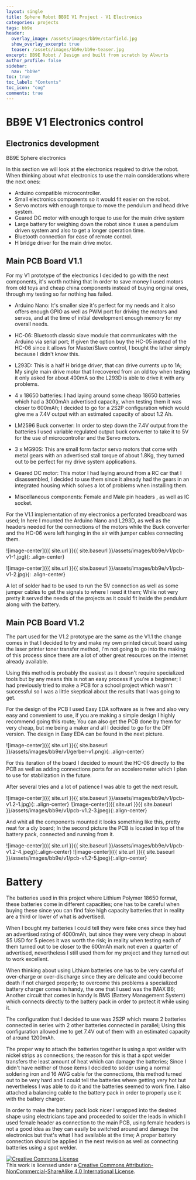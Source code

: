```yaml
---
layout: single
title: Sphere Robot BB9E V1 Project - V1 Electronics
categories: projects
tags: bb9e
header:
  overlay_image: /assets/images/bb9e/starfield.jpg
  show_overlay_excerpt: true
  teaser: /assets/images/bb9e/bb9e-teaser.jpg
excerpt: BB9E Robot / Design and built from scratch by Alwurts
author_profile: false
sidebar:
  nav: "bb9e"
toc: true
toc_label: "Contents"
toc_icon: "cog"
comments: true
---
```


BB9E V1 Electronics control
===========


Electronics development
--------

BB9E Sphere electronics

In this section we will look at the electronics required to drive the robot. When thinking about what electronics to use the main considerations where the next ones:

- Arduino compatible microcontroller.
- Small electronics components so it would fit easier on the robot.
- Servo motors with enough torque to move the pendulum and head drive system.
- Geared DC motor with enough torque to use for the main drive system
- Large battery for weighing down the robot since it uses a pendulum driven system and also to get a longer operation time.
- Bluetooth connection for ease of remote control.
- H bridge driver for the main drive motor.


Main PCB Board V1.1
-------

For my V1 prototype of the electronics I decided to go with the next components, it's worth nothing that In order to save money I used motors from old toys and  cheap china components instead of buying original ones, through my testing so far nothing has failed.

- Arduino Nano: It's smaller size it's perfect for my needs and it also offers enough GPIO as well as PWM port for driving the motors and servos, and at the time of initial development enough memory for my overall needs.

- HC-06: Bluetooth classic slave module that communicates with the Arduino via serial port; If given the option buy the HC-05 instead of the HC-06 since it allows for Master/Slave control, I bought the lather simply because I didn't know this.

- L293D: This is a half H bridge driver, that can drive currents up to 1A; My single main drive motor that I recovered from an old toy when testing it only asked for about 400mA so the L293D is able to drive it with any problems.

- 4 x 18650 batteries: I had laying around some cheap 18650 batteries which had a 3000mAh advertised capacity, when testing them it was closer to 600mAh; I decided to go for a 2S2P configuration which would give me a 7.4V output with an estimated capacity of about 1.2 Ah.

- LM2596 Buck converter: In order to step down the 7.4V output from the batteries I used variable regulated output buck converter to take it to 5V for the use of microcontroller and the Servo motors.

- 3 x MG90S: This are small form factor servo motors that come with metal gears with an advertised stall torque of about  1.8Kg, they turned out to be perfect for my drive system applications.

- Geared DC motor: This motor I had laying around from a RC car that I disassembled, I decided to use them since it already had the gears in an integrated housing which solves a lot of problems when installing them.

- Miscellaneous components: Female and Male pin headers , as well as IC socket.


For the V1.1 implementation of my electronics a perforated breadboard was used; In here I mounted the Arduino Nano and L293D, as well as the headers needed for the connections of the motors while the Buck converter and the HC-06 were left hanging in the air with jumper cables connecting them.


 ![image-center]({{ site.url }}{{ site.baseurl }}/assets/images/bb9e/v1/pcb-v1-1.jpg){: .align-center}

 ![image-center]({{ site.url }}{{ site.baseurl }}/assets/images/bb9e/v1/pcb-v1-2.jpg){: .align-center}

 

A lot of solder had to be used  to run the 5V connection as well as some jumper cables to get the signals to where I need it them; While not very pretty it served the needs of the projects as it could fit inside the pendulum along with the battery.

Main PCB Board V1.2
----------

The part used for the V1.2 prototype are the same as the V1.1 the change comes in that I decided to try and make my own printed circuit board using the laser printer toner transfer method, I'm not going to go into the making of this process since there are a lot of other great resources on the internet already available.

Using this method is probably the easiest as it doesn't require specialized tools but by any means this is not an easy process if you're a beginner; I had previously tried to make a PCB for a school project which wasn't successful so I was a little skeptical about the results that I was going to get.

For the design of the PCB I used Easy EDA software as is free and also very easy and convenient to use, if you are making a simple design I highly recommend going this route; You can also get the PCB done by them for very cheap, but me being a maker and all I decided to go for the DIY version. The design in Easy EDA can be found in the next picture.

  ![image-center]({{ site.url }}{{ site.baseurl }}/assets/images/bb9e/v1/gerber-v1.png){: .align-center}

For this iteration of the board I decided to mount the HC-06 directly to the PCB as well as adding connections ports for an accelerometer which I plan to use for stabilization in the future.

After several tries and a lot of patience I was able to get the next result.

![image-center]({{ site.url }}{{ site.baseurl }}/assets/images/bb9e/v1/pcb-v1.2-1.jpg){: .align-center}
![image-center]({{ site.url }}{{ site.baseurl }}/assets/images/bb9e/v1/pcb-v1.2-3.jpeg){:.align-center}

And whit all the components mounted it looks something like this, pretty neat for a diy board; In the second picture the PCB is located in top of the battery pack, connected and running from it.

![image-center]({{ site.url }}{{ site.baseurl }}/assets/images/bb9e/v1/pcb-v1.2-4.jpeg){:.align-center}
![image-center]({{ site.url }}{{ site.baseurl }}/assets/images/bb9e/v1/pcb-v1.2-5.jpeg){:.align-center}


Battery 
========

The batteries used in this project where Lithium Polymer 18650 format, these batteries come in different capacities; one has to be careful when buying these since you can find fake high capacity batteries that in reality are a third or lower of what is advertised.

When I bought my batteries I could tell they were fake ones since they had an advertised rating of 4000mAh, but since they were very cheap in about $5 USD for 5 pieces it was worth the risk; in reality when testing each of them turned out to be closer to the 600mAh mark not even a quarter of advertised, nevertheless I still used them for my project and they turned out to work excellent.

When thinking about using Lithium batteries one has to be very careful of over-charge or over-discharge since they are delicate and could become death if not charged properly; to overcome this problems a specialized battery charger comes in handy, the one that I used was the IMAX B6; Another circuit that comes in handy is BMS (Battery Management System) which connects directly to the battery pack in order to protect it while using it.

The configuration that I decided to use was 2S2P which means 2 batteries connected in series with 2 other batteries connected in parallel; Using this configuration allowed me to get 7.4V out of them with an estimated capacity of around 1200mAh.

The proper way to attach the batteries together is using a spot welder with nickel strips as connections; the reason for this is that a spot welder transfers the least amount of heat which can damage the batteries; Since I didn't have neither of those items I decided to solder using a normal soldering iron and 16 AWG cable for the connections, this method turned out to be very hard and I could tell the batteries where getting very hot but nevertheless I was able to do it and the batteries seemed to work fine. I also attached a balancing cable to the battery pack in order to properly use it with the battery charger.

In order to make the battery pack look nicer I wrapped into the desired shape using electricians tape and proceeded to solder the leads in which I used female header as connection to the main PCB, using female headers is not a good idea as they can easily be switched around and damage the electronics but that's what I had available at the time; A proper battery connection should be applied in the next revision as well as connecting batteries using a spot welder.

<a rel="license" href="http://creativecommons.org/licenses/by-nc-sa/4.0/"><img alt="Creative Commons License" style="border-width:0" src="https://i.creativecommons.org/l/by-nc-sa/4.0/88x31.png" /></a><br />This work is licensed under a <a rel="license" href="http://creativecommons.org/licenses/by-nc-sa/4.0/">Creative Commons Attribution-NonCommercial-ShareAlike 4.0 International License</a>.


 
